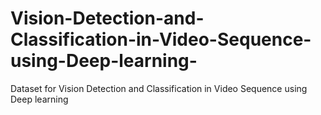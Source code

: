 # Vision-Detection-and-Classification-in-Video-Sequence-using-Deep-learning-
Dataset for Vision Detection and Classification in Video Sequence using Deep learning​
